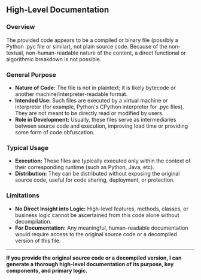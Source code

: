 ## High-Level Documentation

### Overview

The provided code appears to be a compiled or binary file (possibly a Python .pyc file or similar), not plain source code. Because of the non-textual, non-human-readable nature of the content, a direct functional or algorithmic breakdown is not possible.

### General Purpose

- **Nature of Code:** The file is not in plaintext; it is likely bytecode or another machine/interpreter-readable format.
- **Intended Use:** Such files are executed by a virtual machine or interpreter (for example, Python's CPython interpreter for .pyc files). They are not meant to be directly read or modified by users.
- **Role in Development:** Usually, these files serve as intermediaries between source code and execution, improving load time or providing some form of code obfuscation.

### Typical Usage

- **Execution:** These files are typically executed only within the context of their corresponding runtime (such as Python, Java, etc).
- **Distribution:** They can be distributed without exposing the original source code, useful for code sharing, deployment, or protection.

### Limitations

- **No Direct Insight into Logic:** High-level features, methods, classes, or business logic cannot be ascertained from this code alone without decompilation.
- **For Documentation:** Any meaningful, human-readable documentation would require access to the original source code or a decompiled version of this file.

---

**If you provide the original source code or a decompiled version, I can generate a thorough high-level documentation of its purpose, key components, and primary logic.**